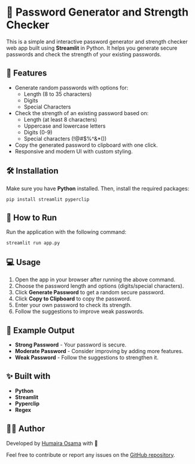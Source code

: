 # 🔐 Password Generator and Strength Checker

This is a simple and interactive password generator and strength checker web app built using **Streamlit** in Python. It helps you generate secure passwords and check the strength of your existing passwords.

## 🚀 Features
- Generate random passwords with options for:
  - Length (8 to 35 characters)
  - Digits
  - Special Characters
- Check the strength of an existing password based on:
  - Length (at least 8 characters)
  - Uppercase and lowercase letters
  - Digits (0-9)
  - Special characters (!@#$%^&*())
- Copy the generated password to clipboard with one click.
- Responsive and modern UI with custom styling.

## 🛠️ Installation
Make sure you have **Python** installed. Then, install the required packages:
```
pip install streamlit pyperclip
```

## 🚀 How to Run
Run the application with the following command:
```
streamlit run app.py
```

## 💻 Usage
1. Open the app in your browser after running the above command.
2. Choose the password length and options (digits/special characters).
3. Click **Generate Password** to get a random secure password.
4. Click **Copy to Clipboard** to copy the password.
5. Enter your own password to check its strength.
6. Follow the suggestions to improve weak passwords.

## 📝 Example Output
- **Strong Password** - Your password is secure.
- **Moderate Password** - Consider improving by adding more features.
- **Weak Password** - Follow the suggestions to strengthen it.

## ✨ Built with
- **Python**
- **Streamlit**
- **Pyperclip**
- **Regex**

## 👩‍💻 Author
Developed by [Humaira Osama](https://github.com/Humairaosama9298) with 💖

Feel free to contribute or report any issues on the [GitHub repository](https://github.com/Humairaosama9298/Python/tree/main/Projects/password_generator_and_strength_checker).
